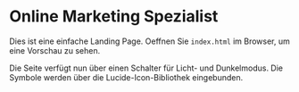 # Online Marketing Spezialist

Dies ist eine einfache Landing Page. Oeffnen Sie `index.html` im Browser, um eine Vorschau zu sehen.

Die Seite verfügt nun über einen Schalter für Licht- und Dunkelmodus. Die Symbole werden über die Lucide-Icon-Bibliothek eingebunden.
